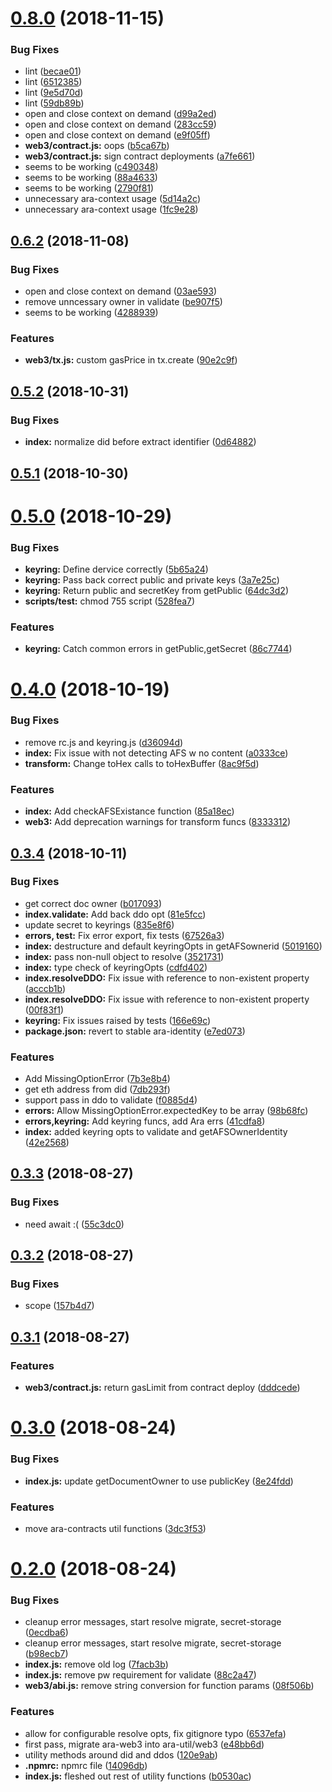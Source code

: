 # [0.8.0](https://github.com/arablocks/ara-util/compare/0.6.2...0.8.0) (2018-11-15)


### Bug Fixes

* lint ([becae01](https://github.com/arablocks/ara-util/commit/becae01))
* lint ([6512385](https://github.com/arablocks/ara-util/commit/6512385))
* lint ([9e5d70d](https://github.com/arablocks/ara-util/commit/9e5d70d))
* lint ([59db89b](https://github.com/arablocks/ara-util/commit/59db89b))
* open and close context on demand ([d99a2ed](https://github.com/arablocks/ara-util/commit/d99a2ed))
* open and close context on demand ([283cc59](https://github.com/arablocks/ara-util/commit/283cc59))
* open and close context on demand ([e9f05ff](https://github.com/arablocks/ara-util/commit/e9f05ff))
* **web3/contract.js:** oops ([b5ca67b](https://github.com/arablocks/ara-util/commit/b5ca67b))
* **web3/contract.js:** sign contract deployments ([a7fe661](https://github.com/arablocks/ara-util/commit/a7fe661))
* seems to be working ([c490348](https://github.com/arablocks/ara-util/commit/c490348))
* seems to be working ([88a4633](https://github.com/arablocks/ara-util/commit/88a4633))
* seems to be working ([2790f81](https://github.com/arablocks/ara-util/commit/2790f81))
* unnecessary ara-context usage ([5d14a2c](https://github.com/arablocks/ara-util/commit/5d14a2c))
* unnecessary ara-context usage ([1fc9e28](https://github.com/arablocks/ara-util/commit/1fc9e28))



## [0.6.2](https://github.com/arablocks/ara-util/compare/0.5.2...0.6.2) (2018-11-08)


### Bug Fixes

* open and close context on demand ([03ae593](https://github.com/arablocks/ara-util/commit/03ae593))
* remove unncessary owner in validate ([be907f5](https://github.com/arablocks/ara-util/commit/be907f5))
* seems to be working ([4288939](https://github.com/arablocks/ara-util/commit/4288939))


### Features

* **web3/tx.js:** custom gasPrice in tx.create ([90e2c9f](https://github.com/arablocks/ara-util/commit/90e2c9f))



## [0.5.2](https://github.com/arablocks/ara-util/compare/0.5.1...0.5.2) (2018-10-31)


### Bug Fixes

* **index:** normalize did before extract identifier ([0d64882](https://github.com/arablocks/ara-util/commit/0d64882))



## [0.5.1](https://github.com/arablocks/ara-util/compare/0.5.0...0.5.1) (2018-10-30)



# [0.5.0](https://github.com/arablocks/ara-util/compare/0.4.0...0.5.0) (2018-10-29)


### Bug Fixes

* **keyring:** Define dervice correctly ([5b65a24](https://github.com/arablocks/ara-util/commit/5b65a24))
* **keyring:** Pass back correct public and private keys ([3a7e25c](https://github.com/arablocks/ara-util/commit/3a7e25c))
* **keyring:** Return public and secretKey from getPublic ([64dc3d2](https://github.com/arablocks/ara-util/commit/64dc3d2))
* **scripts/test:** chmod 755 script ([528fea7](https://github.com/arablocks/ara-util/commit/528fea7))


### Features

* **keyring:** Catch common errors in getPublic,getSecret ([86c7744](https://github.com/arablocks/ara-util/commit/86c7744))



# [0.4.0](https://github.com/arablocks/ara-util/compare/0.3.4...0.4.0) (2018-10-19)


### Bug Fixes

* remove rc.js and keyring.js ([d36094d](https://github.com/arablocks/ara-util/commit/d36094d))
* **index:** Fix issue with not detecting AFS w no content ([a0333ce](https://github.com/arablocks/ara-util/commit/a0333ce))
* **transform:** Change toHex calls to toHexBuffer ([8ac9f5d](https://github.com/arablocks/ara-util/commit/8ac9f5d))


### Features

* **index:** Add checkAFSExistance function ([85a18ec](https://github.com/arablocks/ara-util/commit/85a18ec))
* **web3:** Add deprecation warnings for transform funcs ([8333312](https://github.com/arablocks/ara-util/commit/8333312))



## [0.3.4](https://github.com/arablocks/ara-util/compare/0.3.3...0.3.4) (2018-10-11)


### Bug Fixes

* get correct doc owner ([b017093](https://github.com/arablocks/ara-util/commit/b017093))
* **index.validate:** Add back ddo opt ([81e5fcc](https://github.com/arablocks/ara-util/commit/81e5fcc))
* update secret to keyrings ([835e8f6](https://github.com/arablocks/ara-util/commit/835e8f6))
* **errors, test:** Fix error export, fix tests ([67526a3](https://github.com/arablocks/ara-util/commit/67526a3))
* **index:** destructure and default keyringOpts in getAFSownerid ([5019160](https://github.com/arablocks/ara-util/commit/5019160))
* **index:** pass non-null object to resolve ([3521731](https://github.com/arablocks/ara-util/commit/3521731))
* **index:** type check of keyringOpts ([cdfd402](https://github.com/arablocks/ara-util/commit/cdfd402))
* **index.resolveDDO:** Fix issue with reference to non-existent property ([acccb1b](https://github.com/arablocks/ara-util/commit/acccb1b))
* **index.resolveDDO:** Fix issue with reference to non-existent property ([00f83f1](https://github.com/arablocks/ara-util/commit/00f83f1))
* **keyring:** Fix issues raised by tests ([166e69c](https://github.com/arablocks/ara-util/commit/166e69c))
* **package.json:** revert to stable ara-identity ([e7ed073](https://github.com/arablocks/ara-util/commit/e7ed073))


### Features

* Add MissingOptionError ([7b3e8b4](https://github.com/arablocks/ara-util/commit/7b3e8b4))
* get eth address from did ([7db293f](https://github.com/arablocks/ara-util/commit/7db293f))
* support pass in ddo to validate ([f0885d4](https://github.com/arablocks/ara-util/commit/f0885d4))
* **errors:** Allow MissingOptionError.expectedKey to be array ([98b68fc](https://github.com/arablocks/ara-util/commit/98b68fc))
* **errors,keyring:** Add keyring funcs, add Ara errs ([41cdfa8](https://github.com/arablocks/ara-util/commit/41cdfa8))
* **index:** added keyring opts to validate and getAFSOwnerIdentity ([42e2568](https://github.com/arablocks/ara-util/commit/42e2568))



## [0.3.3](https://github.com/arablocks/ara-util/compare/0.3.2...0.3.3) (2018-08-27)


### Bug Fixes

* need await :( ([55c3dc0](https://github.com/arablocks/ara-util/commit/55c3dc0))



## [0.3.2](https://github.com/arablocks/ara-util/compare/0.3.1...0.3.2) (2018-08-27)


### Bug Fixes

* scope ([157b4d7](https://github.com/arablocks/ara-util/commit/157b4d7))



## [0.3.1](https://github.com/arablocks/ara-util/compare/0.3.0...0.3.1) (2018-08-27)


### Features

* **web3/contract.js:** return gasLimit from contract deploy ([dddcede](https://github.com/arablocks/ara-util/commit/dddcede))



# [0.3.0](https://github.com/arablocks/ara-util/compare/0.2.0...0.3.0) (2018-08-24)


### Bug Fixes

* **index.js:** update getDocumentOwner to use publicKey ([8e24fdd](https://github.com/arablocks/ara-util/commit/8e24fdd))


### Features

* move ara-contracts util functions ([3dc3f53](https://github.com/arablocks/ara-util/commit/3dc3f53))



# [0.2.0](https://github.com/arablocks/ara-util/compare/120e9ab...0.2.0) (2018-08-24)


### Bug Fixes

* cleanup error messages, start resolve migrate, secret-storage ([0ecdba6](https://github.com/arablocks/ara-util/commit/0ecdba6))
* cleanup error messages, start resolve migrate, secret-storage ([b98ecb7](https://github.com/arablocks/ara-util/commit/b98ecb7))
* **index.js:** remove old log ([7facb3b](https://github.com/arablocks/ara-util/commit/7facb3b))
* **index.js:** remove pw requirement for validate ([88c2a47](https://github.com/arablocks/ara-util/commit/88c2a47))
* **web3/abi.js:** remove string conversion for function params ([08f506b](https://github.com/arablocks/ara-util/commit/08f506b))


### Features

* allow for configurable resolve opts, fix gitignore typo ([6537efa](https://github.com/arablocks/ara-util/commit/6537efa))
* first pass, migrate ara-web3 into ara-util/web3 ([e48bb6d](https://github.com/arablocks/ara-util/commit/e48bb6d))
* utility methods around did and ddos ([120e9ab](https://github.com/arablocks/ara-util/commit/120e9ab))
* **.npmrc:** npmrc file ([14096db](https://github.com/arablocks/ara-util/commit/14096db))
* **index.js:** fleshed out rest of utility functions ([b0530ac](https://github.com/arablocks/ara-util/commit/b0530ac))



